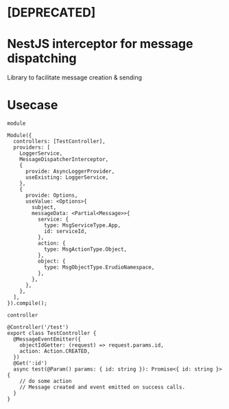 <h1> [DEPRECATED] </h1>

# NestJS interceptor for message dispatching

Library to facilitate message creation & sending

# Usecase

`module`

```
Module({
  controllers: [TestController],
  providers: [
    LoggerService,
    MessageDispatcherInterceptor,
    {
      provide: AsyncLoggerProvider,
      useExisting: LoggerService,
    },
    {
      provide: Options,
      useValue: <Options>{
        subject,
        messageData: <Partial<Message>>{
          service: {
            type: MsgServiceType.App,
            id: serviceId,
          },
          action: {
            type: MsgActionType.Object,
          },
          object: {
            type: MsgObjectType.ErudioNamespace,
          },
        },
      },
    },
  ],
}).compile();

```

`controller`

```
@Controller('/test')
export class TestController {
  @MessageEventEmitter({
    objectIdGetter: (request) => request.params.id,
    action: Action.CREATED,
  })
  @Get(':id')
  async test(@Param() params: { id: string }): Promise<{ id: string }> {
    // do some action
    // Message created and event emitted on success calls.
  }
}

```
